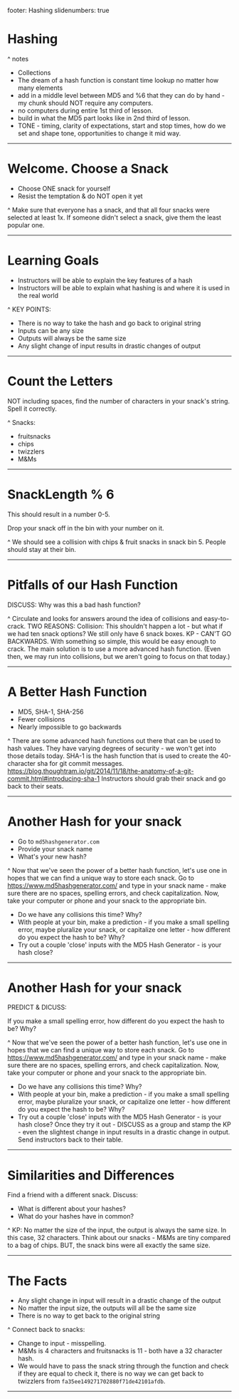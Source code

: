 footer: Hashing
slidenumbers: true

# Hashing

^ notes
- Collections
- The dream of a hash function is constant time lookup no matter how many elements
- add in a middle level between MD5 and %6 that they can do by hand - my chunk should NOT require any computers.
- no computers during entire 1st third of lesson.
- build in what the MD5 part looks like in 2nd third of lesson.
- TONE - timing, clarity of expectations, start and stop times, how do we set and shape tone, opportunities to change it mid way.

---

# Welcome. Choose a Snack

- Choose ONE snack for yourself
- Resist the temptation & do NOT open it yet

^ Make sure that everyone has a snack, and that all four snacks were selected at least 1x. If someone didn't select a snack, give them the least popular one.

---

# Learning Goals

* Instructors will be able to explain the key features of a hash
* Instructors will be able to explain what hashing is and where it is used in the real world

^ KEY POINTS:
- There is no way to take the hash and go back to original string
- Inputs can be any size
- Outputs will always be the same size
- Any slight change of input results in drastic changes of output

---

# Count the Letters

NOT including spaces, find the number of characters in your snack's string. Spell it correctly.

^ Snacks:
- fruitsnacks
- chips
- twizzlers
- M&Ms

---

# SnackLength % 6

This should result in a number 0-5.

Drop your snack off in the bin with your number on it.

^ We should see a collision with chips & fruit snacks in snack bin 5. People should stay at their bin.

---

# Pitfalls of our Hash Function

DISCUSS:
Why was this a bad hash function?

^ Circulate and looks for answers around the idea of collisions and easy-to-crack.
TWO REASONS: Collision: This shouldn't happen a lot - but what if we had ten snack options? We still only have 6 snack boxes. KP - CAN'T GO BACKWARDS. With something so simple, this would be easy enough to crack.
The main solution is to use a more advanced hash function. (Even then, we may run into collisions, but we aren't going to focus on that today.)

---

# A Better Hash Function

- MD5, SHA-1, SHA-256
- Fewer collisions
- Nearly impossible to go backwards

^ There are some advanced hash functions out there that can be used to hash values. They have varying degrees of security - we won't get into those details today. SHA-1 is the hash function that is used to create the 40-character sha for git commit messages. https://blog.thoughtram.io/git/2014/11/18/the-anatomy-of-a-git-commit.html#introducing-sha-1
Instructors should grab their snack and go back to their seats.

---

# Another Hash for your snack

- Go to `md5hashgenerator.com`
- Provide your snack name
- What's your new hash?

^ Now that we've seen the power of a better hash function, let's use one in hopes that we can find a unique way to store each snack. Go to https://www.md5hashgenerator.com/ and type in your snack name - make sure there are no spaces, spelling errors, and check capitalization.
Now, take your computer or phone and your snack to the appropriate bin.
- Do we have any collisions this time? Why?
- With people at your bin, make a prediction - if you make a small spelling error, maybe pluralize your snack, or capitalize one letter - how different do you expect the hash to be? Why?
- Try out a couple 'close' inputs with the MD5 Hash Generator - is your hash close?

---

# Another Hash for your snack

PREDICT & DICUSS:

If you make a small spelling error, how different do you expect the hash to be? Why?


^ Now that we've seen the power of a better hash function, let's use one in hopes that we can find a unique way to store each snack. Go to https://www.md5hashgenerator.com/ and type in your snack name - make sure there are no spaces, spelling errors, and check capitalization.
Now, take your computer or phone and your snack to the appropriate bin.
- Do we have any collisions this time? Why?
- With people at your bin, make a prediction - if you make a small spelling error, maybe pluralize your snack, or capitalize one letter - how different do you expect the hash to be? Why?
- Try out a couple 'close' inputs with the MD5 Hash Generator - is your hash close?
Once they try it out - DISCUSS as a group and stamp the KP - even the slightest change in input results in a drastic change in output.
Send instructors back to their table.

---

# Similarities and Differences

Find a friend with a different snack. Discuss:
- What is different about your hashes?
- What do your hashes have in common?

^ KP: No matter the size of the input, the output is always the same size. In this case, 32 characters. Think about our snacks - M&Ms are tiny compared to a bag of chips. BUT, the snack bins were all exactly the same size.

---

# The Facts

- Any slight change in input will result in a drastic change of the output
- No matter the input size, the outputs will all be the same size
- There is no way to get back to the original string

^ Connect back to snacks:
- Change to input - misspelling.
- M&Ms is 4 characters and fruitsnacks is 11 - both have a 32 character hash.
- We would have to pass the snack string through the function and check if they are equal to check it, there is no way we can get back to twizzlers from `fa35ee149271702880f71de42101afdb`.

___
